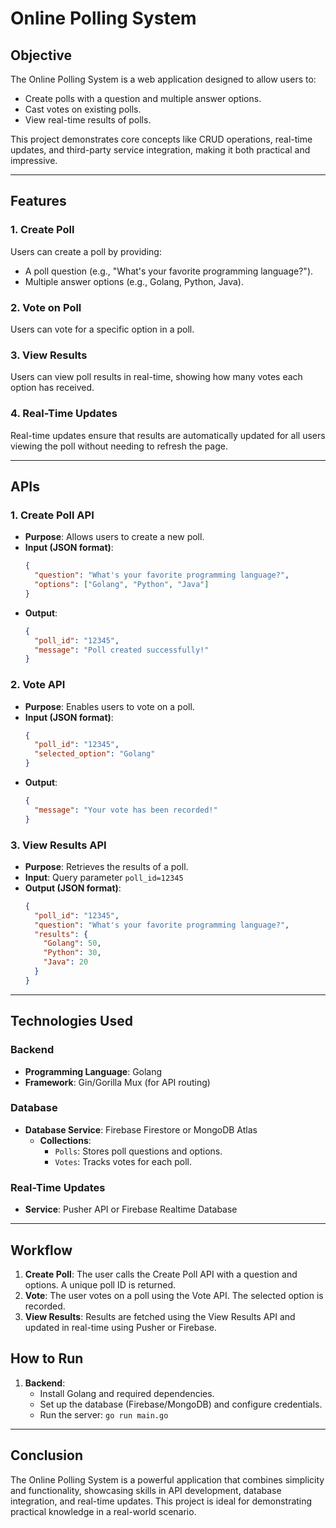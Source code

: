 # Online Polling System

## Objective
The Online Polling System is a web application designed to allow users to:
- Create polls with a question and multiple answer options.
- Cast votes on existing polls.
- View real-time results of polls.

This project demonstrates core concepts like CRUD operations, real-time updates, and third-party service integration, making it both practical and impressive.

---

## Features
### 1. Create Poll
Users can create a poll by providing:
- A poll question (e.g., "What's your favorite programming language?").
- Multiple answer options (e.g., Golang, Python, Java).

### 2. Vote on Poll
Users can vote for a specific option in a poll.

### 3. View Results
Users can view poll results in real-time, showing how many votes each option has received.

### 4. Real-Time Updates
Real-time updates ensure that results are automatically updated for all users viewing the poll without needing to refresh the page.

---

## APIs

### 1. Create Poll API
- **Purpose**: Allows users to create a new poll.
- **Input (JSON format)**:
  ```json
  {
    "question": "What's your favorite programming language?",
    "options": ["Golang", "Python", "Java"]
  }
  ```
- **Output**:
  ```json
  {
    "poll_id": "12345",
    "message": "Poll created successfully!"
  }
  ```

### 2. Vote API
- **Purpose**: Enables users to vote on a poll.
- **Input (JSON format)**:
  ```json
  {
    "poll_id": "12345",
    "selected_option": "Golang"
  }
  ```
- **Output**:
  ```json
  {
    "message": "Your vote has been recorded!"
  }
  ```

### 3. View Results API
- **Purpose**: Retrieves the results of a poll.
- **Input**: Query parameter `poll_id=12345`
- **Output (JSON format)**:
  ```json
  {
    "poll_id": "12345",
    "question": "What's your favorite programming language?",
    "results": {
      "Golang": 50,
      "Python": 30,
      "Java": 20
    }
  }
  ```

---

## Technologies Used

### Backend
- **Programming Language**: Golang
- **Framework**: Gin/Gorilla Mux (for API routing)

### Database
- **Database Service**: Firebase Firestore or MongoDB Atlas
  - **Collections**:
    - `Polls`: Stores poll questions and options.
    - `Votes`: Tracks votes for each poll.

### Real-Time Updates
- **Service**: Pusher API or Firebase Realtime Database

---

## Workflow
1. **Create Poll**: The user calls the Create Poll API with a question and options. A unique poll ID is returned.
2. **Vote**: The user votes on a poll using the Vote API. The selected option is recorded.
3. **View Results**: Results are fetched using the View Results API and updated in real-time using Pusher or Firebase.


## How to Run
1. **Backend**:
   - Install Golang and required dependencies.
   - Set up the database (Firebase/MongoDB) and configure credentials.
   - Run the server: `go run main.go`

---

## Conclusion
The Online Polling System is a powerful application that combines simplicity and functionality, showcasing skills in API development, database integration, and real-time updates. This project is ideal for demonstrating practical knowledge in a real-world scenario.

